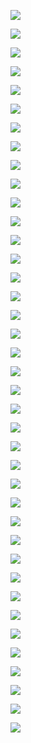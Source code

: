 
![](./images/22ded13cb0cb70d4583ed3e9014eea0e-0.png)

![](./images/22ded13cb0cb70d4583ed3e9014eea0e-1.png)

![](./images/22ded13cb0cb70d4583ed3e9014eea0e-2.png)

![](./images/22ded13cb0cb70d4583ed3e9014eea0e-3.png)

![](./images/22ded13cb0cb70d4583ed3e9014eea0e-4.png)

![](./images/22ded13cb0cb70d4583ed3e9014eea0e-5.png)

![](./images/22ded13cb0cb70d4583ed3e9014eea0e-6.png)

![](./images/22ded13cb0cb70d4583ed3e9014eea0e-7.png)

![](./images/22ded13cb0cb70d4583ed3e9014eea0e-8.png)

![](./images/22ded13cb0cb70d4583ed3e9014eea0e-9.png)

![](./images/22ded13cb0cb70d4583ed3e9014eea0e-10.png)

![](./images/22ded13cb0cb70d4583ed3e9014eea0e-11.png)

![](./images/22ded13cb0cb70d4583ed3e9014eea0e-12.png)

![](./images/22ded13cb0cb70d4583ed3e9014eea0e-13.png)

![](./images/22ded13cb0cb70d4583ed3e9014eea0e-14.png)

![](./images/22ded13cb0cb70d4583ed3e9014eea0e-15.png)

![](./images/22ded13cb0cb70d4583ed3e9014eea0e-16.png)

![](./images/22ded13cb0cb70d4583ed3e9014eea0e-17.png)

![](./images/22ded13cb0cb70d4583ed3e9014eea0e-18.png)

![](./images/22ded13cb0cb70d4583ed3e9014eea0e-19.png)

![](./images/22ded13cb0cb70d4583ed3e9014eea0e-20.png)

![](./images/22ded13cb0cb70d4583ed3e9014eea0e-21.png)

![](./images/22ded13cb0cb70d4583ed3e9014eea0e-22.png)

![](./images/22ded13cb0cb70d4583ed3e9014eea0e-23.png)

![](./images/22ded13cb0cb70d4583ed3e9014eea0e-24.png)

![](./images/22ded13cb0cb70d4583ed3e9014eea0e-25.png)

![](./images/22ded13cb0cb70d4583ed3e9014eea0e-26.png)

![](./images/22ded13cb0cb70d4583ed3e9014eea0e-27.png)

![](./images/22ded13cb0cb70d4583ed3e9014eea0e-28.png)

![](./images/22ded13cb0cb70d4583ed3e9014eea0e-29.png)

![](./images/22ded13cb0cb70d4583ed3e9014eea0e-30.png)

![](./images/22ded13cb0cb70d4583ed3e9014eea0e-31.png)

![](./images/22ded13cb0cb70d4583ed3e9014eea0e-32.png)

![](./images/22ded13cb0cb70d4583ed3e9014eea0e-33.png)

![](./images/22ded13cb0cb70d4583ed3e9014eea0e-34.png)

![](./images/22ded13cb0cb70d4583ed3e9014eea0e-35.png)

![](./images/22ded13cb0cb70d4583ed3e9014eea0e-36.png)

![](./images/22ded13cb0cb70d4583ed3e9014eea0e-37.png)

![](./images/22ded13cb0cb70d4583ed3e9014eea0e-38.png)
